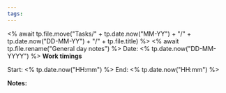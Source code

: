 ```yaml
---
tags:
---
```

<% await tp.file.move("Tasks/" + tp.date.now("MM-YY") + "/" + tp.date.now("DD-MM-YY") + "/" + tp.file.title) %>
<% await tp.file.rename("General day notes") %>
Date: <% tp.date.now("DD-MM-YYYY") %>
**Work timings**

Start: <% tp.date.now("HH\:mm") %>
End: <% tp.date.now("HH\:mm") %>

**Notes:**
